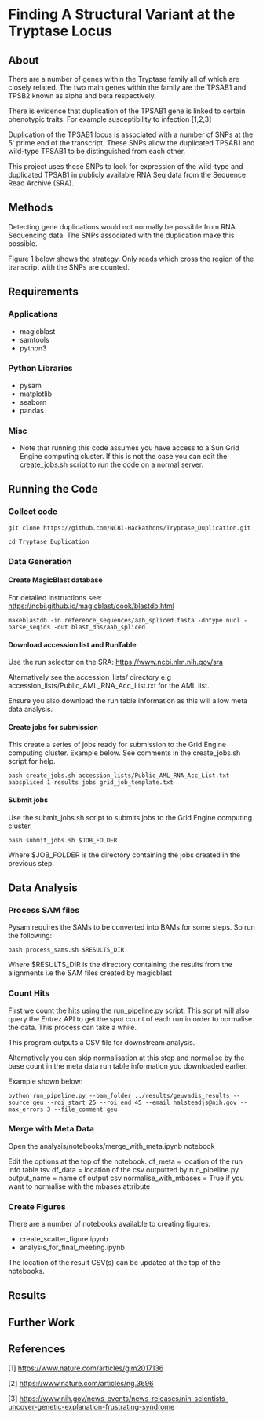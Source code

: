# Finding A Structural Variant at the Tryptase Locus

## About

There are a number of genes within the Tryptase family all of which are closely related. The two main genes within the family are the TPSAB1 and TPSB2 known as alpha and beta respectively.

There is evidence that duplication of the TPSAB1 gene is linked to certain phenotypic  traits. For example susceptibility to infection [1,2,3]

Duplication of the TPSAB1 locus is associated with a number of SNPs at the 5' prime end of the transcript. These SNPs allow the duplicated TPSAB1 and wild-type TPSAB1 to be distinguished from each other.

This project uses these SNPs to look for expression of the wild-type and duplicated TPSAB1 in publicly available RNA Seq data from the Sequence Read Archive (SRA).

## Methods

Detecting gene duplications would not normally be possible from RNA Sequencing data. The SNPs associated with the duplication make this possible.

Figure 1 below shows the strategy. Only reads which cross the region of the transcript with the SNPs are counted.

## Requirements

### Applications

* magicblast
* samtools
* python3


### Python Libraries

* pysam
* matplotlib
* seaborn
* pandas

### Misc

* Note that running this code assumes you have access to a Sun Grid Engine computing cluster. If this is not the case you can edit the create_jobs.sh script to run the code on a normal server.

## Running the Code

### Collect code

```
git clone https://github.com/NCBI-Hackathons/Tryptase_Duplication.git

```

```
cd Tryptase_Duplication

```


### Data Generation

#### Create MagicBlast database

For detailed instructions see: https://ncbi.github.io/magicblast/cook/blastdb.html

```
makeblastdb -in reference_sequences/aab_spliced.fasta -dbtype nucl -parse_seqids -out blast_dbs/aab_spliced

```
#### Download accession list and RunTable

Use the run selector on the SRA: https://www.ncbi.nlm.nih.gov/sra

Alternatively see the accession_lists/ directory e.g accession_lists/Public_AML_RNA_Acc_List.txt for the AML list.   

Ensure you also download the run table information as this will allow meta data analysis.

#### Create jobs for submission

This create a series of jobs ready for submission to the Grid Engine computing cluster. Example below. See comments in the create_jobs.sh script for help.

 ```
 bash create_jobs.sh accession_lists/Public_AML_RNA_Acc_List.txt aabspliced 1 results jobs grid_job_template.txt

 ```

#### Submit jobs

Use the submit_jobs.sh script to submits jobs to the Grid Engine computing cluster.

```
bash submit_jobs.sh $JOB_FOLDER

```
Where $JOB_FOLDER is the directory containing the jobs created in the previous step.

## Data Analysis

### Process SAM files

Pysam requires the SAMs to be converted into BAMs for some steps. So run the following:

```
bash process_sams.sh $RESULTS_DIR

```
Where $RESULTS_DIR is the directory containing the results from the alignments i.e the SAM files created by magicblast

### Count Hits

First we count the hits using the run_pipeline.py script. This script will also query the Entrez API to get the spot count of each run in order to normalise the data. This process can take a while.

This program outputs a CSV file for downstream analysis.

Alternatively you can skip normalisation at this step and normalise by the base count in the meta data run table information you downloaded earlier.

Example shown below:

```
python run_pipeline.py --bam_folder ../results/geuvadis_results --source geu --roi_start 25 --roi_end 45 --email halsteadjs@nih.gov --max_errors 3 --file_comment geu
```

### Merge with Meta Data

Open the analysis/notebooks/merge_with_meta.ipynb notebook

Edit the options at the top of the notebook.
df_meta = location of the run info table tsv
df_data = location of the csv outputted by run_pipeline.py
output_name = name of output csv
normalise_with_mbases = True if you want to normalise with the mbases attribute

### Create Figures

There are a number of notebooks available to creating figures:

* create_scatter_figure.ipynb
* analysis_for_final_meeting.ipynb

The location of the result CSV(s) can be updated at the top of the notebooks.

## Results





## Further Work

## References

[1] https://www.nature.com/articles/gim2017136

[2] https://www.nature.com/articles/ng.3696

[3] https://www.nih.gov/news-events/news-releases/nih-scientists-uncover-genetic-explanation-frustrating-syndrome
